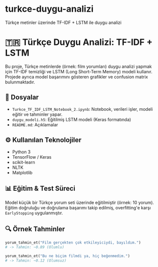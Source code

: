 # turkce-duygu-analizi
Türkçe metinler üzerinde TF-IDF + LSTM ile duygu analizi
# 🇹🇷 Türkçe Duygu Analizi: TF-IDF + LSTM

Bu proje, Türkçe metinlerde (örnek: film yorumları) duygu analizi yapmak için TF-IDF temizliği ve LSTM (Long Short-Term Memory) modeli kullanır. Projede ayrıca model başarımını gösteren grafikler ve confusion matrix bulunmaktadır.

## 📂 Dosyalar

- `Turkce_TF_IDF_LSTM_Notebook_2.ipynb`: Notebook, verileri işler, modeli eğitir ve tahminler yapar.
- `duygu_modeli.h5`: Eğitilmiş LSTM modeli (Keras formatında)
- `README.md`: Açıklamalar

## ⚙️ Kullanılan Teknolojiler

- Python 3
- TensorFlow / Keras
- scikit-learn
- NLTK
- Matplotlib

## 📊 Eğitim & Test Süreci

Model küçük bir Türkçe yorum seti üzerinde eğitilmiştir (örnek: 10 yorum). Eğitim doğruluğu ve doğrulama başarımı takip edilmiş, overfitting'e karşı `EarlyStopping` uygulanmıştır.

## 🔍 Örnek Tahminler

```python
yorum_tahmin_et("Film gerçekten çok etkileyiciydi, bayıldım.")
# -> Tahmin: ~0.89 (Olumlu)

yorum_tahmin_et("Bu ne biçim filmdi ya, hiç beğenmedim.")
# -> Tahmin: ~0.12 (Olumsuz)
